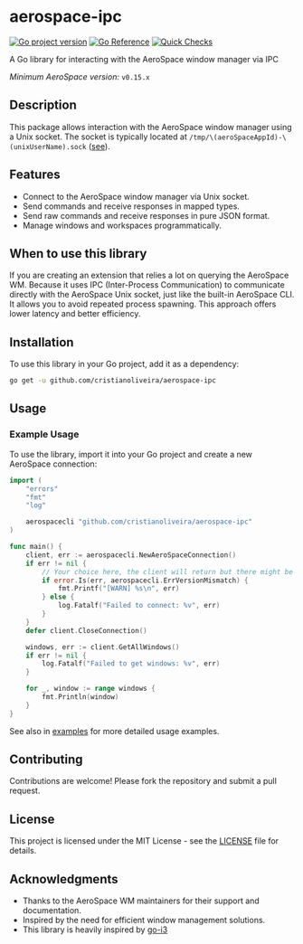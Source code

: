 # aerospace-ipc
[![Go project version](https://badge.fury.io/go/github.com%2Fcristianoliveira%2Faerospace-ipc.svg)](https://badge.fury.io/go/github.com%2Fcristianoliveira%2Faerospace-ipc)
[![Go Reference](https://pkg.go.dev/badge/github.com/cristianoliveira/aerospace-ipc.svg)](https://pkg.go.dev/github.com/cristianoliveira/aerospace-ipc)
[![Quick Checks](https://github.com/cristianoliveira/aerospace-ipc/actions/workflows/on-push.yml/badge.svg)](https://github.com/cristianoliveira/aerospace-ipc/actions/workflows/on-push.yml)

A Go library for interacting with the AeroSpace window manager via IPC

*Minimum AeroSpace version:* `v0.15.x`

## Description

This package allows interaction with the AeroSpace window manager using a Unix socket. 
The socket is typically located at `/tmp/\(aeroSpaceAppId)-\(unixUserName).sock` ([see](https://github.com/nikitabobko/AeroSpace/blob/f12ee6c9d914f7b561ff7d5c64909882c67061cd/Sources/AppBundle/server.swift#L9)).

## Features

- Connect to the AeroSpace window manager via Unix socket.
- Send commands and receive responses in mapped types.
- Send raw commands and receive responses in pure JSON format.
- Manage windows and workspaces programmatically.

## When to use this library

If you are creating an extension that relies a lot on querying the AeroSpace WM. Because it uses IPC (Inter-Process Communication) to communicate directly with the AeroSpace Unix socket, just like the built-in AeroSpace CLI. It allows you to avoid repeated process spawning. This approach offers lower latency and better efficiency.

## Installation

To use this library in your Go project, add it as a dependency:

```bash
go get -u github.com/cristianoliveira/aerospace-ipc
```

## Usage

### Example Usage

To use the library, import it into your Go project and create a new AeroSpace connection:

```go
import (
	"errors"
	"fmt"
	"log"

    aerospacecli "github.com/cristianoliveira/aerospace-ipc"
)

func main() {
    client, err := aerospacecli.NewAeroSpaceConnection()
    if err != nil {
        // Your choice here, the client will return but there might be incompatibilities
        if error.Is(err, aerospacecli.ErrVersionMismatch) {
            fmt.Printf("[WARN] %s\n", err)
        } else {
            log.Fatalf("Failed to connect: %v", err)
        }
    }
    defer client.CloseConnection()

    windows, err := client.GetAllWindows()
    if err != nil {
        log.Fatalf("Failed to get windows: %v", err)
    }

    for _, window := range windows {
        fmt.Println(window)
    }
}
```

See also in [examples](examples) for more detailed usage examples.

## Contributing

Contributions are welcome! Please fork the repository and submit a pull request.

## License

This project is licensed under the MIT License - see the [LICENSE](LICENSE) file for details.

## Acknowledgments

- Thanks to the AeroSpace WM maintainers for their support and documentation.
- Inspired by the need for efficient window management solutions.
- This library is heavily inspired by [go-i3](https://github.com/i3/go-i3)
